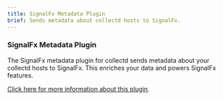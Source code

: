 ```yaml
---
title: SignalFx Metadata Plugin
brief: Sends metadata about collectd hosts to SignalFx. 
---
```


### SignalFx Metadata Plugin

The SignalFx metadata plugin for collectd sends metadata about your collectd hosts to SignalFx. This enriches your data and powers SignalFx features. 

[Click here for more information about this plugin](https://support.signalfx.com/hc/en-us/articles/206531115). 
